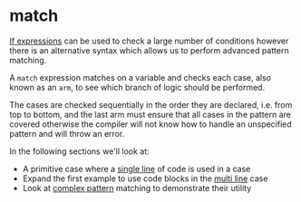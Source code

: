 # match

[If expressions](if-expressions.md) can be used to check a large number of conditions however there is an alternative syntax which allows us to perform advanced pattern matching.

A `match` expression matches on a variable and checks each case, also known as an `arm`, to see which branch of logic should be performed.

The cases are checked sequentially in the order they are declared, i.e. from top to bottom, and the last arm must ensure that all cases in the pattern are covered otherwise the compiler will not know how to handle an unspecified pattern and will throw an error.

In the following sections we'll look at:

- A primitive case where a [single line](single-line.md) of code is used in a case
- Expand the first example to use code blocks in the [multi line](multi-line.md) case
- Look at [complex pattern](complex/index.md) matching to demonstrate their utility
